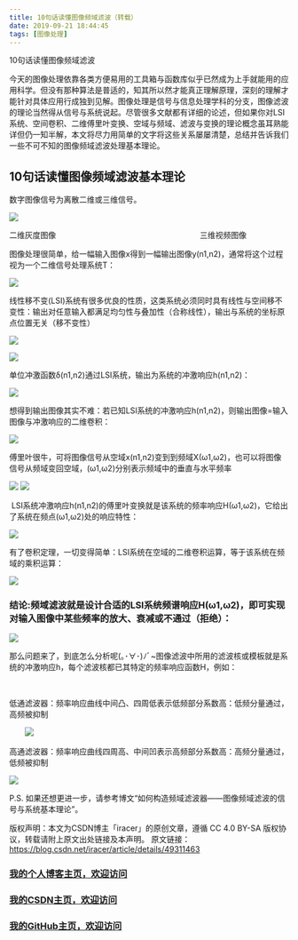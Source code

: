 ```yaml
---
title: 10句话读懂图像频域滤波（转载）
date: 2019-09-21 18:44:45
tags: [图像处理]
---
```


10句话读懂图像频域滤波
<!--more-->


今天的图像处理依靠各类方便易用的工具箱与函数库似乎已然成为上手就能用的应用科学。但没有那种算法是普适的，知其所以然才能真正理解原理，深刻的理解才能针对具体应用行成独到见解。图像处理是信号与信息处理学科的分支，图像滤波的理论当然得从信号与系统说起。尽管很多文献都有详细的论述，但如果你对LSI系统、空间卷积、二维傅里叶变换、空域与频域、滤波与变换的理论概念虽耳熟能详但仍一知半解，本文将尽力用简单的文字将这些关系屡屡清楚，总结并告诉我们一些不可不知的图像频域滤波处理基本理论。

## 10句话读懂图像频域滤波基本理论
数字图像信号为离散二维或三维信号。


![](https://img-blog.nos-eastchina1.126.net/blog/blog_filter_1)


二维灰度图像                                                                  三维视频图像

图像处理很简单，给一幅输入图像x得到一幅输出图像y(n1,n2)，通常将这个过程视为一个二维信号处理系统T：


![](https://img-blog.nos-eastchina1.126.net/blog/blog_filter_1.2)

线性移不变(LSI)系统有很多优良的性质，这类系统必须同时具有线性与空间移不变性：输出对任意输入都满足均匀性与叠加性（合称线性），输出与系统的坐标原点位置无关（移不变性）

![](https://img-blog.nos-eastchina1.126.net/blog/blog_filter_1.4)


![](https://img-blog.nos-eastchina1.126.net/blog/blog_filter_2)


单位冲激函数δ(n1,n2)通过LSI系统，输出为系统的冲激响应h(n1,n2)：


![](https://img-blog.nos-eastchina1.126.net/blog/blog_filter_3)

想得到输出图像其实不难：若已知LSI系统的冲激响应h(n1,n2)，则输出图像=输入图像与冲激响应的二维卷积：



![](https://img-blog.nos-eastchina1.126.net/blog/blog_filter_4)

傅里叶很牛，可将图像信号从空域x(n1,n2)变到到频域X(ω1,ω2)，也可以将图像信号从频域变回空域，(ω1,ω2)分别表示频域中的垂直与水平频率


![](https://img-blog.nos-eastchina1.126.net/blog/blog_filter_5)
![](https://img-blog.nos-eastchina1.126.net/blog/blog_filter_6)



 LSI系统冲激响应h(n1,n2)的傅里叶变换就是该系统的频率响应H(ω1,ω2)，它给出了系统在频点(ω1,ω2)处的响应特性：


![](https://img-blog.nos-eastchina1.126.net/blog/blog_filter_7)

有了卷积定理，一切变得简单：LSI系统在空域的二维卷积运算，等于该系统在频域的乘积运算：



![](https://img-blog.nos-eastchina1.126.net/blog/blog_filter_8)

### 结论:频域滤波就是设计合适的LSI系统频谱响应H(ω1,ω2)，即可实现对输入图像中某些频率的放大、衰减或不通过（拒绝）：


![](https://img-blog.nos-eastchina1.126.net/blog/blog_filter_9)

那么问题来了，到底怎么分析呢(｡･∀･)ﾉﾞ~图像滤波中所用的滤波核或模板就是系统的冲激响应h，每个滤波核都已其特定的频率响应函数H，例如：

          
 

低通滤波器：频率响应曲线中间凸、四周低表示低频部分系数高：低频分量通过，高频被抑制

       ![](https://img-blog.nos-eastchina1.126.net/blog/blog_filter_10)        

高通滤波器：频率响应曲线四周高、中间凹表示高频部分系数高：高频分量通过，低频被抑制



![](https://img-blog.nos-eastchina1.126.net/blog/blog_filter_11)

P.S. 如果还想更进一步，请参考博文“如何构造频域滤波器——图像频域滤波的信号与系统基本理论”。



版权声明：本文为CSDN博主「iracer」的原创文章，遵循 CC 4.0 BY-SA 版权协议，转载请附上原文出处链接及本声明。
原文链接：https://blog.csdn.net/iracer/article/details/49311463


### [我的个人博客主页，欢迎访问](http://www.aomanhao.top/)
### [我的CSDN主页，欢迎访问](https://blog.csdn.net/Aoman_Hao)
### [我的GitHub主页，欢迎访问](https://github.com/AomanHao)


